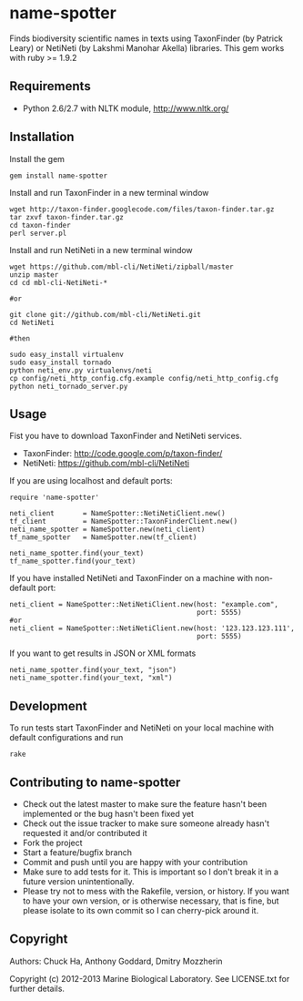 name-spotter
============

Finds biodiversity scientific names in texts using TaxonFinder 
(by Patrick Leary) or NetiNeti (by Lakshmi Manohar Akella) libraries. 
This gem works with ruby >= 1.9.2

Requirements
------------

* Python 2.6/2.7 with NLTK module, http://www.nltk.org/

Installation
------------

Install the gem

    gem install name-spotter

Install and run TaxonFinder in a new terminal window

    wget http://taxon-finder.googlecode.com/files/taxon-finder.tar.gz
    tar zxvf taxon-finder.tar.gz
    cd taxon-finder
    perl server.pl 

Install and run NetiNeti in a new terminal window

    wget https://github.com/mbl-cli/NetiNeti/zipball/master
    unzip master
    cd cd mbl-cli-NetiNeti-*

    #or

    git clone git://github.com/mbl-cli/NetiNeti.git
    cd NetiNeti

    #then
    
    sudo easy_install virtualenv
    sudo easy_install tornado
    python neti_env.py virtualenvs/neti
    cp config/neti_http_config.cfg.example config/neti_http_config.cfg
    python neti_tornado_server.py 

Usage
-----

Fist you have to download TaxonFinder and NetiNeti services.
    
* TaxonFinder: http://code.google.com/p/taxon-finder/
* NetiNeti: https://github.com/mbl-cli/NetiNeti

If you are using localhost and default ports:

    require 'name-spotter'

    neti_client       = NameSpotter::NetiNetiClient.new()
    tf_client         = NameSpotter::TaxonFinderClient.new()
    neti_name_spotter = NameSpotter.new(neti_client)
    tf_name_spotter   = NameSpotter.new(tf_client)

    neti_name_spotter.find(your_text)
    tf_name_spotter.find(your_text)

If you have installed NetiNeti and TaxonFinder on a machine 
with non-default port:

    neti_client = NameSpotter::NetiNetiClient.new(host: "example.com", 
                                                  port: 5555)
    #or
    neti_client = NameSpotter::NetiNetiClient.new(host: '123.123.123.111', 
                                                  port: 5555)

If you want to get results in JSON or XML formats
    
    neti_name_spotter.find(your_text, "json")
    neti_name_spotter.find(your_text, "xml")

Development
-----------

To run tests start TaxonFinder and NetiNeti on your local machine with 
default configurations and run

    rake



Contributing to name-spotter
----------------------------
 
* Check out the latest master to make sure the feature hasn't been implemented 
or the bug hasn't been fixed yet
* Check out the issue tracker to make sure someone already hasn't requested 
it and/or contributed it
* Fork the project
* Start a feature/bugfix branch
* Commit and push until you are happy with your contribution
* Make sure to add tests for it. This is important so I don't break it in a 
future version unintentionally.
* Please try not to mess with the Rakefile, version, or history. If you want 
to have your own version, or is otherwise necessary, that is fine, but please 
isolate to its own commit so I can cherry-pick around it.

Copyright
---------

Authors: Chuck Ha, Anthony Goddard, Dmitry Mozzherin

Copyright (c) 2012-2013 Marine Biological Laboratory. See LICENSE.txt for
further details.

